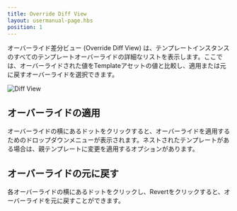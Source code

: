 ```yaml
---
title: Override Diff View
layout: usermanual-page.hbs
position: 1
---
```


オーバーライド差分ビュー (Override Diff View) は、テンプレートインスタンスのすべてのテンプレートオーバーライドの詳細なリストを表示します。ここでは、オーバーライドされた値をTemplateアセットの値と比較し、適用または元に戻すオーバーライドを選択できます。

![Diff View][1]

## オーバーライドの適用

オーバーライドの横にあるドットをクリックすると、オーバーライドを適用するためのドロップダウンメニューが表示されます。ネストされたテンプレートがある場合は、親テンプレートに変更を適用するオプションがあります。

## オーバーライドの元に戻す

各オーバーライドの横にあるドットをクリックし、Revertをクリックすると、オーバーライドを元に戻すことができます。

[1]: /images/user-manual/templates/diff.png
